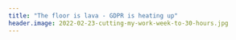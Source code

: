 ```yaml
---
title: "The floor is lava - GDPR is heating up"
header.image: 2022-02-23-cutting-my-work-week-to-30-hours.jpg
---
```


